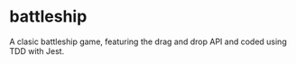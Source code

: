 # battleship
A clasic battleship game, featuring the drag and drop API and coded using TDD with Jest.
